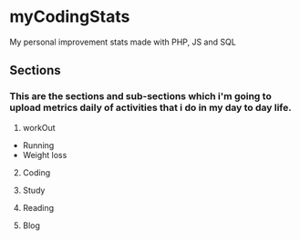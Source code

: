 # myCodingStats

My personal improvement stats made with PHP, JS and SQL

## Sections

### This are the sections and sub-sections which i'm going to upload metrics daily of activities that i do in my day to day life.

1. workOut

- Running
- Weight loss

2. Coding

3. Study

4. Reading

5. Blog
